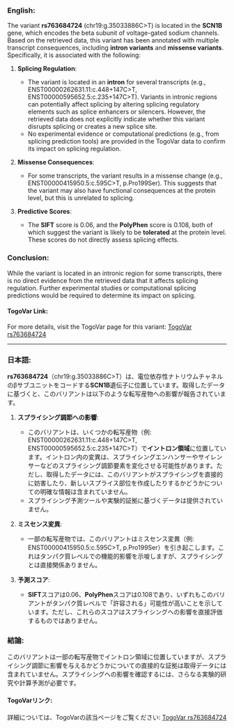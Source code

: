 ### English:
The variant **rs763684724** (chr19:g.35033886C>T) is located in the **SCN1B** gene, which encodes the beta subunit of voltage-gated sodium channels. Based on the retrieved data, this variant has been annotated with multiple transcript consequences, including **intron variants** and **missense variants**. Specifically, it is associated with the following:

1. **Splicing Regulation**:
   - The variant is located in an **intron** for several transcripts (e.g., ENST00000262631.11:c.448+147C>T, ENST00000595652.5:c.235+147C>T). Variants in intronic regions can potentially affect splicing by altering splicing regulatory elements such as splice enhancers or silencers. However, the retrieved data does not explicitly indicate whether this variant disrupts splicing or creates a new splice site.
   - No experimental evidence or computational predictions (e.g., from splicing prediction tools) are provided in the TogoVar data to confirm its impact on splicing regulation.

2. **Missense Consequences**:
   - For some transcripts, the variant results in a missense change (e.g., ENST00000415950.5:c.595C>T, p.Pro199Ser). This suggests that the variant may also have functional consequences at the protein level, but this is unrelated to splicing.

3. **Predictive Scores**:
   - The **SIFT** score is 0.06, and the **PolyPhen** score is 0.108, both of which suggest the variant is likely to be **tolerated** at the protein level. These scores do not directly assess splicing effects.

### Conclusion:
While the variant is located in an intronic region for some transcripts, there is no direct evidence from the retrieved data that it affects splicing regulation. Further experimental studies or computational splicing predictions would be required to determine its impact on splicing.

#### TogoVar Link:
For more details, visit the TogoVar page for this variant: [TogoVar rs763684724](https://togovar.org/variant/19-35033886-C-T)

---

### 日本語:
**rs763684724**（chr19:g.35033886C>T）は、電位依存性ナトリウムチャネルのβサブユニットをコードする**SCN1B**遺伝子に位置しています。取得したデータに基づくと、このバリアントは以下のような転写産物への影響が報告されています。

1. **スプライシング調節への影響**:
   - このバリアントは、いくつかの転写産物（例: ENST00000262631.11:c.448+147C>T, ENST00000595652.5:c.235+147C>T）で**イントロン領域**に位置しています。イントロン内の変異は、スプライシングエンハンサーやサイレンサーなどのスプライシング調節要素を変化させる可能性があります。ただし、取得したデータには、このバリアントがスプライシングを直接的に妨害したり、新しいスプライス部位を作成したりするかどうかについての明確な情報は含まれていません。
   - スプライシング予測ツールや実験的証拠に基づくデータは提供されていません。

2. **ミスセンス変異**:
   - 一部の転写産物では、このバリアントはミスセンス変異（例: ENST00000415950.5:c.595C>T, p.Pro199Ser）を引き起こします。これはタンパク質レベルでの機能的影響を示唆しますが、スプライシングとは直接関係ありません。

3. **予測スコア**:
   - **SIFT**スコアは0.06、**PolyPhen**スコアは0.108であり、いずれもこのバリアントがタンパク質レベルで「許容される」可能性が高いことを示しています。ただし、これらのスコアはスプライシングへの影響を直接評価するものではありません。

### 結論:
このバリアントは一部の転写産物でイントロン領域に位置していますが、スプライシング調節に影響を与えるかどうかについての直接的な証拠は取得データには含まれていません。スプライシングへの影響を確認するには、さらなる実験的研究や計算予測が必要です。

#### TogoVarリンク:
詳細については、TogoVarの該当ページをご覧ください: [TogoVar rs763684724](https://togovar.org/variant/19-35033886-C-T)